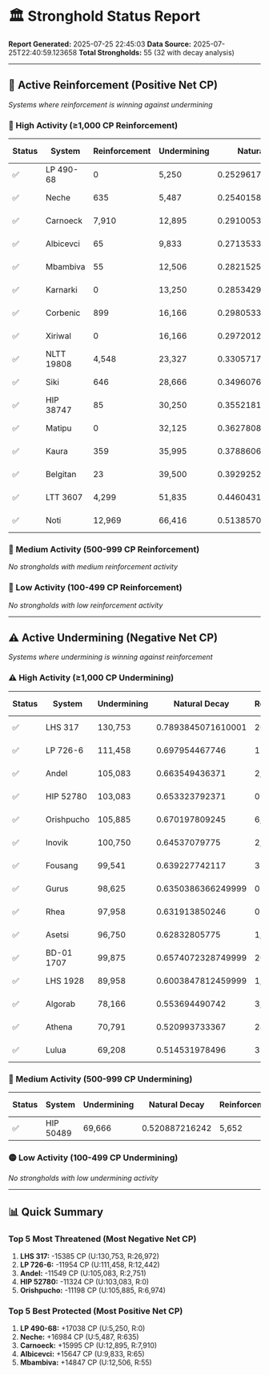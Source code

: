 # 🏛️ Stronghold Status Report

**Report Generated:** 2025-07-25 22:45:03
**Data Source:** 2025-07-25T22:40:59.123658
**Total Strongholds:** 55 (32 with decay analysis)

---

## 🔵 Active Reinforcement (Positive Net CP)
*Systems where reinforcement is winning against undermining*

### 🔵 High Activity (≥1,000 CP Reinforcement)

| Status | System | Reinforcement | Undermining | Natural Decay | Progress % | Current CP | Net CP | Activity |
|--------|--------|---------------|-------------|---------------|------------|------------|--------|----------|
| ✅ | LP 490-68 | 0 | 5,250 | 0.25296170925 | 27.0% | 270,000 | +17038 | 🔵 High Reinforcement |
| ✅ | Neche | 635 | 5,487 | 0.254015802719 | 27.1% | 271,000 | +16984 | 🔵 High Reinforcement |
| ✅ | Carnoeck | 7,910 | 12,895 | 0.291005365615 | 30.7% | 307,000 | +15995 | 🔵 High Reinforcement |
| ✅ | Albicevci | 65 | 9,833 | 0.271353382121 | 28.7% | 287,000 | +15647 | 🔵 High Reinforcement |
| ✅ | Mbambiva | 55 | 12,506 | 0.282152514322 | 29.7% | 297,000 | +14847 | 🔵 High Reinforcement |
| ✅ | Karnarki | 0 | 13,250 | 0.28534291525 | 30.0% | 300,000 | +14657 | 🔵 High Reinforcement |
| ✅ | Corbenic | 899 | 16,166 | 0.29805339074200005 | 31.2% | 312,000 | +13947 | 🔵 High Reinforcement |
| ✅ | Xiriwal | 0 | 16,166 | 0.297201253742 | 31.1% | 311,000 | +13799 | 🔵 High Reinforcement |
| ✅ | NLTT 19808 | 4,548 | 23,327 | 0.330571790799 | 34.3% | 343,000 | +12428 | 🔵 High Reinforcement |
| ✅ | Siki | 646 | 28,666 | 0.34960767924200004 | 36.0% | 360,000 | +10392 | 🔵 High Reinforcement |
| ✅ | HIP 38747 | 85 | 30,250 | 0.35521814925 | 36.5% | 365,000 | +9782 | 🔵 High Reinforcement |
| ✅ | Matipu | 0 | 32,125 | 0.362780865125 | 37.2% | 372,000 | +9219 | 🔵 High Reinforcement |
| ✅ | Kaura | 359 | 35,995 | 0.378860690315 | 38.7% | 387,000 | +8139 | 🔵 High Reinforcement |
| ✅ | Belgitan | 23 | 39,500 | 0.39292521150000004 | 40.0% | 400,000 | +7075 | 🔵 High Reinforcement |
| ✅ | LTT 3607 | 4,299 | 51,835 | 0.44604317139500005 | 45.0% | 450,000 | +3957 | 🔵 High Reinforcement |
| ✅ | Noti | 12,969 | 66,416 | 0.5138570859920001 | 51.5% | 515,000 | +1143 | 🔵 High Reinforcement |

### 🔵 Medium Activity (500-999 CP Reinforcement)

*No strongholds with medium reinforcement activity*

### 🔵 Low Activity (100-499 CP Reinforcement)

*No strongholds with low reinforcement activity*


---

## ⚠️ Active Undermining (Negative Net CP)
*Systems where undermining is winning against reinforcement*

### ⚠️ High Activity (≥1,000 CP Undermining)

| Status | System | Undermining | Natural Decay | Reinforcement | Progress % | Current CP | Net CP | Activity |
|--------|--------|-------------|---------------|---------------|------------|------------|--------|----------|
| ✅ | LHS 317 | 130,753 | 0.7893845071610001 | 26,972 | 77.4% | 774,000 | -15385 | ⚠️ High Undermining |
| ✅ | LP 726-6 | 111,458 | 0.697954467746 | 12,442 | 68.6% | 686,000 | -11954 | ⚠️ High Undermining |
| ✅ | Andel | 105,083 | 0.663549436371 | 2,751 | 65.2% | 652,000 | -11549 | ⚠️ High Undermining |
| ✅ | HIP 52780 | 103,083 | 0.653323792371 | 0 | 64.2% | 642,000 | -11324 | ⚠️ High Undermining |
| ✅ | Orishpucho | 105,885 | 0.670197809245 | 6,974 | 65.9% | 659,000 | -11198 | ⚠️ High Undermining |
| ✅ | Inovik | 100,750 | 0.64537079775 | 2,354 | 63.5% | 635,000 | -10371 | ⚠️ High Undermining |
| ✅ | Fousang | 99,541 | 0.639227742117 | 323 | 62.9% | 629,000 | -10228 | ⚠️ High Undermining |
| ✅ | Gurus | 98,625 | 0.6350386366249999 | 0 | 62.5% | 625,000 | -10039 | ⚠️ High Undermining |
| ✅ | Rhea | 97,958 | 0.631913850246 | 0 | 62.2% | 622,000 | -9914 | ⚠️ High Undermining |
| ✅ | Asetsi | 96,750 | 0.62832805775 | 1,276 | 61.9% | 619,000 | -9328 | ⚠️ High Undermining |
| ✅ | BD-01 1707 | 99,875 | 0.6574072328749999 | 20,773 | 65.0% | 650,000 | -7407 | ⚠️ High Undermining |
| ✅ | LHS 1928 | 89,958 | 0.6003847812459999 | 1,114 | 59.3% | 593,000 | -7385 | ⚠️ High Undermining |
| ✅ | Algorab | 78,166 | 0.553694490742 | 3,000 | 55.0% | 550,000 | -3694 | ⚠️ High Undermining |
| ✅ | Athena | 70,791 | 0.520993733367 | 240 | 51.9% | 519,000 | -1994 | ⚠️ High Undermining |
| ✅ | Lulua | 69,208 | 0.514531978496 | 35 | 51.3% | 513,000 | -1532 | ⚠️ High Undermining |

### 🔶 Medium Activity (500-999 CP Undermining)

| Status | System | Undermining | Natural Decay | Reinforcement | Progress % | Current CP | Net CP | Activity |
|--------|--------|-------------|---------------|---------------|------------|------------|--------|----------|
| ✅ | HIP 50489 | 69,666 | 0.520887216242 | 5,652 | 52.0% | 520,000 | -887 | 🔶 Medium Undermining |

### 🟡 Low Activity (100-499 CP Undermining)

*No strongholds with low undermining activity*


---

## 📊 Quick Summary

### Top 5 Most Threatened (Most Negative Net CP)
1. **LHS 317:** -15385 CP (U:130,753, R:26,972)
2. **LP 726-6:** -11954 CP (U:111,458, R:12,442)
3. **Andel:** -11549 CP (U:105,083, R:2,751)
4. **HIP 52780:** -11324 CP (U:103,083, R:0)
5. **Orishpucho:** -11198 CP (U:105,885, R:6,974)

### Top 5 Best Protected (Most Positive Net CP)
1. **LP 490-68:** +17038 CP (U:5,250, R:0)
2. **Neche:** +16984 CP (U:5,487, R:635)
3. **Carnoeck:** +15995 CP (U:12,895, R:7,910)
4. **Albicevci:** +15647 CP (U:9,833, R:65)
5. **Mbambiva:** +14847 CP (U:12,506, R:55)
